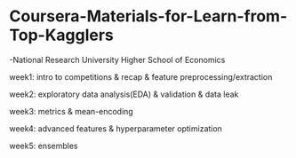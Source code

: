 # Coursera-Materials-for-Learn-from-Top-Kagglers
-National Research University Higher School of Economics

week1: intro to competitions & recap & feature preprocessing/extraction

week2: exploratory data analysis(EDA) & validation & data leak

week3: metrics & mean-encoding

week4: advanced features & hyperparameter optimization 

week5: ensembles
